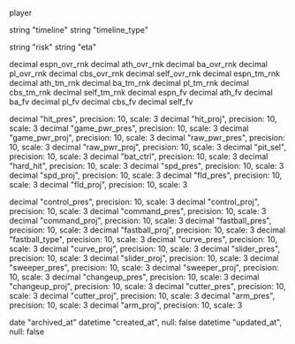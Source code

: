   player
  
  string "timeline"
  string "timeline_type"
  
  string "risk"
  string "eta"

  decimal espn_ovr_rnk
  decimal ath_ovr_rnk
  decimal ba_ovr_rnk
  decimal pl_ovr_rnk
  decimal cbs_ovr_rnk
  decimal self_ovr_rnk
  decimal espn_tm_rnk
  decimal ath_tm_rnk
  decimal ba_tm_rnk
  decimal pl_tm_rnk
  decimal cbs_tm_rnk
  decimal self_tm_rnk
  decimal espn_fv
  decimal ath_fv
  decimal ba_fv
  decimal pl_fv
  decimal cbs_fv
  decimal self_fv

  decimal "hit_pres", precision: 10, scale: 3
  decimal "hit_proj", precision: 10, scale: 3
  decimal "game_pwr_pres", precision: 10, scale: 3
  decimal "game_pwr_proj", precision: 10, scale: 3
  decimal "raw_pwr_pres", precision: 10, scale: 3
  decimal "raw_pwr_proj", precision: 10, scale: 3
  decimal "pit_sel", precision: 10, scale: 3
  decimal "bat_ctrl", precision: 10, scale: 3
  decimal "hard_hit", precision: 10, scale: 3
  decimal "spd_pres", precision: 10, scale: 3
  decimal "spd_proj", precision: 10, scale: 3
  decimal "fld_pres", precision: 10, scale: 3
  decimal "fld_proj", precision: 10, scale: 3

  decimal "control_pres", precision: 10, scale: 3
  decimal "control_proj", precision: 10, scale: 3
  decimal "command_pres", precision: 10, scale: 3
  decimal "command_proj", precision: 10, scale: 3
  decimal "fastball_pres", precision: 10, scale: 3
  decimal "fastball_proj", precision: 10, scale: 3
  decimal "fastball_type", precision: 10, scale: 3
  decimal "curve_pres", precision: 10, scale: 3
  decimal "curve_proj", precision: 10, scale: 3
  decimal "slider_pres", precision: 10, scale: 3
  decimal "slider_proj", precision: 10, scale: 3
  decimal "sweeper_pres", precision: 10, scale: 3
  decimal "sweeper_proj", precision: 10, scale: 3
  decimal "changeup_pres", precision: 10, scale: 3
  decimal "changeup_proj", precision: 10, scale: 3
  decimal "cutter_pres", precision: 10, scale: 3
  decimal "cutter_proj", precision: 10, scale: 3
  decimal "arm_pres", precision: 10, scale: 3
  decimal "arm_proj", precision: 10, scale: 3

  date "archived_at"
  datetime "created_at", null: false
  datetime "updated_at", null: false
